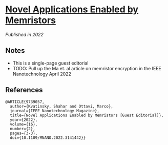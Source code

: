 # [Novel Applications Enabled by Memristors](https://ieeexplore.ieee.org/document/9739057)
_Published in 2022_

## Notes
- This is a single-page guest editorial
- TODO: Pull up the Ma et. al article on memristor encryption in the IEEE Nanotechnology April 2022

## References

```
@ARTICLE{9739057,
  author={Kvatinsky, Shahar and Ottavi, Marco},
  journal={IEEE Nanotechnology Magazine}, 
  title={Novel Applications Enabled by Memristors [Guest Editorial]}, 
  year={2022},
  volume={16},
  number={2},
  pages={3-3},
  doi={10.1109/MNANO.2022.3141442}}
```